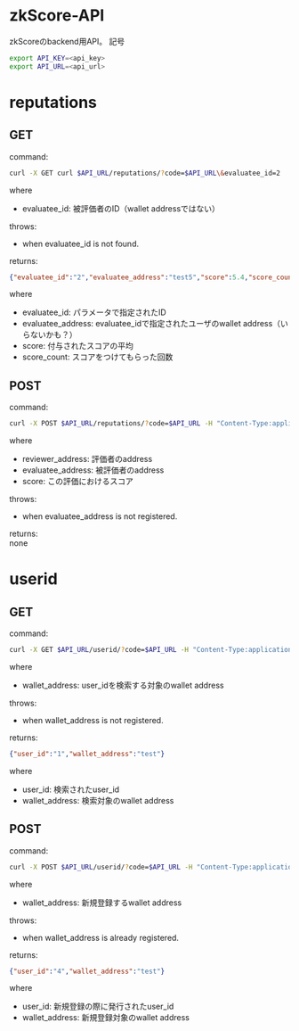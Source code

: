 ﻿# zkScore-API

zkScoreのbackend用API。
記号
```bash
export API_KEY=<api_key>
export API_URL=<api_url>
```

# reputations
## GET
command:
```bash
curl -X GET curl $API_URL/reputations/?code=$API_URL\&evaluatee_id=2
```
where
  * evaluatee_id: 被評価者のID（wallet addressではない）

throws:
  * when evaluatee_id is not found.

returns:
```json
{"evaluatee_id":"2","evaluatee_address":"test5","score":5.4,"score_count":2}
```
where  
  * evaluatee_id: パラメータで指定されたID
  * evaluatee_address: evaluatee_idで指定されたユーザのwallet address（いらないかも？）
  * score: 付与されたスコアの平均
  * score_count: スコアをつけてもらった回数

## POST
command:
```bash
curl -X POST $API_URL/reputations/?code=$API_URL -H "Content-Type:application/json" -d '{"reviewer_address":"abc","evaluatee_address":"test","score":5.3}'
```
where
  * reviewer_address: 評価者のaddress
  * evaluatee_address: 被評価者のaddress
  * score: この評価におけるスコア

throws:
  * when evaluatee_address is not registered.

returns:  
none


# userid
## GET
command:
```bash
curl -X GET $API_URL/userid/?code=$API_URL -H "Content-Type:application/json" -d '{"wallet_address":"test"}'
```
where  
  * wallet_address: user_idを検索する対象のwallet address

throws:
  * when wallet_address is not registered.

returns:
```json
{"user_id":"1","wallet_address":"test"}
```
where  
  * user_id: 検索されたuser_id
  * wallet_address: 検索対象のwallet address

## POST
command:
```bash
curl -X POST $API_URL/userid/?code=$API_URL -H "Content-Type:application/json" -d '{"wallet_address":"test"}'
```
where  
  * wallet_address: 新規登録するwallet address

throws:
  * when wallet_address is already registered.

returns:  
```json
{"user_id":"4","wallet_address":"test"}
```
where  
  * user_id: 新規登録の際に発行されたuser_id
  * wallet_address: 新規登録対象のwallet address
